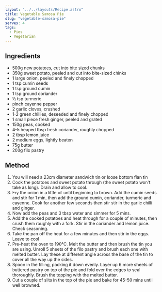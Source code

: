 ```yaml
---
layout: "../../layouts/Recipe.astro"
title: Vegetable Samosa Pie
slug: "vegetable-samosa-pie"
serves: 4
tags:
  - Pies
  - Vegetarian
---
```


## Ingredients

- 500g new potatoes, cut into bite sized chunks
- 350g sweet potato, peeled and cut into bite-sized chinks
- 1 large onion, peeled and finely chopped
- 1 tsp cumin seeds
- 1 tsp ground cumin
- 1 tsp ground coriander
- ½ tsp turmeric
- pinch cayenne pepper
- 2 garlic cloves, crushed
- 1-2 green chillies, deseeded and finely chopped
- 1 small piece fresh ginger, peeled and grated
- 150g peas, cooked
- 4-5 heaped tbsp fresh coriander, roughly chopped
- 2 tbsp lemon juice
- 2 medium eggs, lightly beaten
- 75g butter
- 200g filo pastry

## Method

1. You will need a 23cm diameter sandwich tin or loose bottom flan tin
1. Cook the potatoes and sweet potato through (the sweet potato won't take as long). Drain and allow to cool.
1. Fry the onion in a little oil until beginning to brown. Add the cumin seeds and stir for 1 min, then add the ground cumin, coriander, turmeric and cayenne. Cook for another few seconds then stir stir in the garlic chilli and ginger.
1. Now add the peas and 3 tbsp water and simmer for 5 mins.
1. Add the cooked potatoes and heat through for a couple of minutes, then crush them roughly with a fork. Stir in the coriander and lemon juice. Check seasoning.
1. Take the pan off the heat for a few minutes and then stir in the eggs. Leave to cool
1. Pre-heat the oven to 190°C. Melt the butter and then brush the tin you are using. Unroll 5 sheets of the filo pastry and brush each one with melted butter. Lay these at different angle across the base of the tin to cover all the way up the sides.
1. Spoon in the filling, packing it down evenly. Layer up 6 more sheets of buttered pastry on top of the pie and fold over the edges to seal thoroughly. Brush the topping with the melted butter.
1. Cut a couple of slits in the top of the pie and bake for 45-50 mins until well browned.